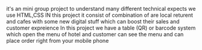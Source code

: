 it's an mini group project to understand many different technical expects 
we use HTML,CSS IN this project
it consist of combination of are local returent and cafes with some new digital stuff which can boost their sales and customer expreience
In this project we have a table (QR) or barcode system which open the menu of hotel and customer can see the menu and can place order right from your mobile phone
